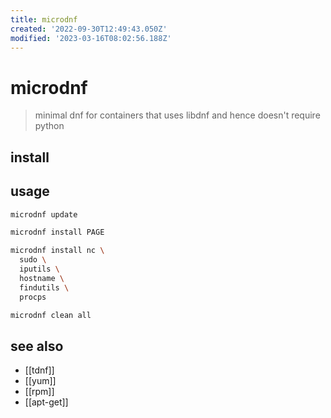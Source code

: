 ```yaml
---
title: microdnf
created: '2022-09-30T12:49:43.050Z'
modified: '2023-03-16T08:02:56.188Z'
---
```


# microdnf

> minimal dnf for containers that uses libdnf and hence doesn't require python

## install

## usage

```sh
microdnf update

microdnf install PAGE 

microdnf install nc \
  sudo \
  iputils \
  hostname \
  findutils \
  procps

microdnf clean all
```

## see also

- [[tdnf]]
- [[yum]]
- [[rpm]]
- [[apt-get]]
